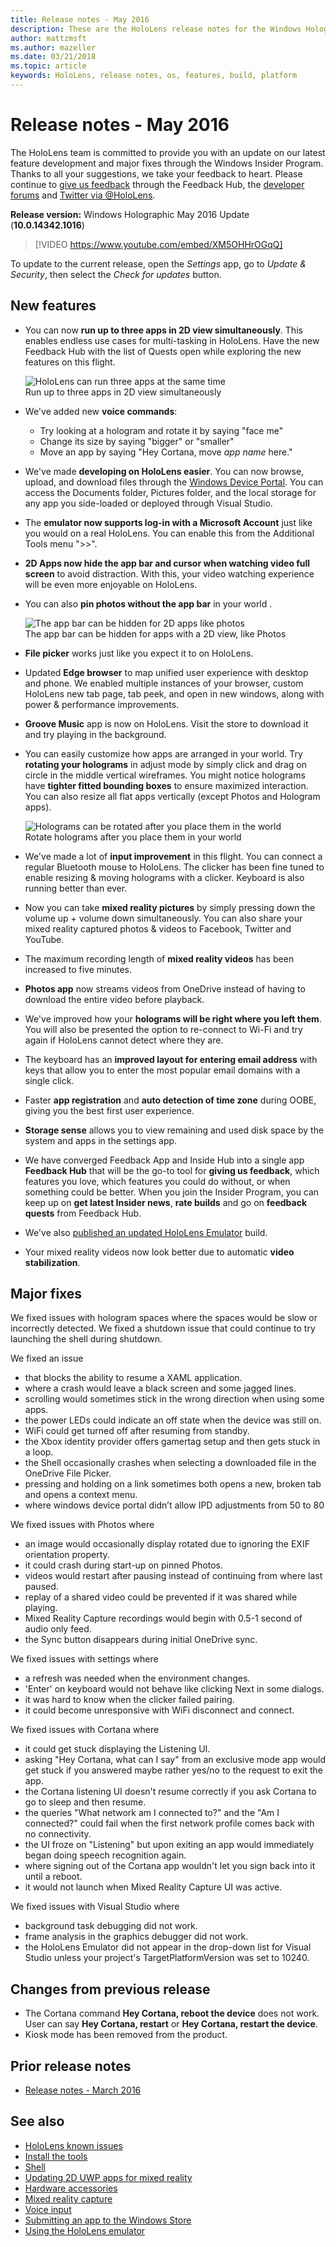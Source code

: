 ```yaml
---
title: Release notes - May 2016
description: These are the HoloLens release notes for the Windows Holographic May 2016 Update—the latest feature development, major fixes, and changes.
author: mattzmsft
ms.author: mazeller
ms.date: 03/21/2018
ms.topic: article
keywords: HoloLens, release notes, os, features, build, platform
---
```




# Release notes - May 2016

The HoloLens team is committed to provide you with an update on our latest feature development and major fixes through the Windows Insider Program. Thanks to all your suggestions, we take your feedback to heart. Please continue to [give us feedback](give-us-feedback.md) through the Feedback Hub, the [developer forums](https://forums.hololens.com) and [Twitter via @HoloLens](https://twitter.com/hololens).

**Release version:** Windows Holographic May 2016 Update (**10.0.14342.1016**)

>[!VIDEO https://www.youtube.com/embed/XM5OHHrOGqQ]

To update to the current release, open the *Settings* app, go to *Update & Security*, then select the *Check for updates* button.

## New features

* You can now **run up to three apps in 2D view simultaneously**. This enables endless use cases for multi-tasking in HoloLens. Have the new Feedback Hub with the list of Quests open while exploring the new features on this flight.

  ![HoloLens can run three apps at the same time](images/img-3625-400px.jpg)<br>
  Run up to three apps in 2D view simultaneously

* We've added new **voice commands**:
   * Try looking at a hologram and rotate it by saying "face me"
   * Change its size by saying "bigger" or "smaller"
   * Move an app by saying "Hey Cortana, move *app name* here."
* We've made **developing on HoloLens easier**. You can now browse, upload, and download files through the [Windows Device Portal](using-the-windows-device-portal.md). You can access the Documents folder, Pictures folder, and the local storage for any app you side-loaded or deployed through Visual Studio.
* The **emulator now supports log-in with a Microsoft Account** just like you would on a real HoloLens. You can enable this from the Additional Tools menu ">>".
* **2D Apps now hide the app bar and cursor when watching video full screen** to avoid distraction. With this, your video watching experience will be even more enjoyable on HoloLens.
* You can also **pin photos without the app bar** in your world .

  ![The app bar can be hidden for 2D apps like photos](images/img-3626-400px.jpg)<br>
  The app bar can be hidden for apps with a 2D view, like Photos
  
* **File picker** works just like you expect it to on HoloLens.
* Updated **Edge browser** to map unified user experience with desktop and phone. We enabled multiple instances of your browser, custom HoloLens new tab page, tab peek, and open in new windows, along with power & performance improvements.
* **Groove Music** app is now on HoloLens. Visit the store to download it and try playing in the background.
* You can easily customize how apps are arranged in your world. Try **rotating your holograms** in adjust mode by simply click and drag on circle in the middle vertical wireframes. You might notice holograms have **tighter fitted bounding boxes** to ensure maximized interaction. You can also resize all flat apps vertically (except Photos and Hologram apps).

  ![Holograms can be rotated after you place them in the world](images/img-3627-400px.jpg)<br>
  Rotate holograms after you place them in your world

* We've made a lot of **input improvement** in this flight. You can connect a regular Bluetooth mouse to HoloLens. The clicker has been fine tuned to enable resizing & moving holograms with a clicker. Keyboard is also running better than ever.
* Now you can take **mixed reality pictures** by simply pressing down the volume up + volume down simultaneously. You can also share your mixed reality captured photos & videos to Facebook, Twitter and YouTube.
* The maximum recording length of **mixed reality videos** has been increased to five minutes.
* **Photos app** now streams videos from OneDrive instead of having to download the entire video before playback.
* We've improved how your **holograms will be right where you left them**. You will also be presented the option to re-connect to Wi-Fi and try again if HoloLens cannot detect where they are.
* The keyboard has an **improved layout for entering email address** with keys that allow you to enter the most popular email domains with a single click.
* Faster **app registration** and **auto detection of time zone** during OOBE, giving you the best first user experience.
* **Storage sense** allows you to view remaining and used disk space by the system and apps in the settings app.
* We have converged Feedback App and Inside Hub into a single app **Feedback Hub** that will be the go-to tool for **giving us feedback**, which features you love, which features you could do without, or when something could be better. When you join the Insider Program, you can keep up on **get latest Insider news**, **rate builds** and go on **feedback quests** from Feedback Hub.
* We've also [published an updated HoloLens Emulator](install-the-tools.md) build.
* Your mixed reality videos now look better due to automatic **video stabilization**.

## Major fixes

We fixed issues with hologram spaces where the spaces would be slow or incorrectly detected. We fixed a shutdown issue that could continue to try launching the shell during shutdown.

We fixed an issue
* that blocks the ability to resume a XAML application.
* where a crash would leave a black screen and some jagged lines.
* scrolling would sometimes stick in the wrong direction when using some apps.
* the power LEDs could indicate an off state when the device was still on.
* WiFi could get turned off after resuming from standby.
* the Xbox identity provider offers gamertag setup and then gets stuck in a loop.
* the Shell occasionally crashes when selecting a downloaded file in the OneDrive File Picker.
* pressing and holding on a link sometimes both opens a new, broken tab and opens a context menu.
* where windows device portal didn’t allow IPD adjustments from 50 to 80

We fixed issues with Photos where
* an image would occasionally display rotated due to ignoring the EXIF orientation property.
* it could crash during start-up on pinned Photos.
* videos would restart after pausing instead of continuing from where last paused.
* replay of a shared video could be prevented if it was shared while playing.
* Mixed Reality Capture recordings would begin with 0.5-1 second of audio only feed.
* the Sync button disappears during initial OneDrive sync.

We fixed issues with settings where
* a refresh was needed when the environment changes.
* 'Enter' on keyboard would not behave like clicking Next in some dialogs.
* it was hard to know when the clicker failed pairing.
* it could become unresponsive with WiFi disconnect and connect.

We fixed issues with Cortana where
* it could get stuck displaying the Listening UI.
* asking "Hey Cortana, what can I say" from an exclusive mode app would get stuck if you answered maybe rather yes/no to the request to exit the app.
* the Cortana listening UI doesn't resume correctly if you ask Cortana to go to sleep and then resume.
* the queries "What network am I connected to?" and the "Am I connected?" could fail when the first network profile comes back with no connectivity.
* the UI froze on "Listening" but upon exiting an app would immediately began doing speech recognition again.
* where signing out of the Cortana app wouldn't let you sign back into it until a reboot.
* it would not launch when Mixed Reality Capture UI was active.

We fixed issues with Visual Studio where
* background task debugging did not work.
* frame analysis in the graphics debugger did not work.
* the HoloLens Emulator did not appear in the drop-down list for Visual Studio unless your project's TargetPlatformVersion was set to 10240.

## Changes from previous release
* The Cortana command **Hey Cortana, reboot the device** does not work. User can say **Hey Cortana, restart** or **Hey Cortana, restart the device**.
* Kiosk mode has been removed from the product.

## Prior release notes
* [Release notes - March 2016](release-notes-march-2016.md)

## See also
* [HoloLens known issues](hololens-known-issues.md)
* [Install the tools](install-the-tools.md)
* [Shell](navigating-the-windows-mixed-reality-home.md)
* [Updating 2D UWP apps for mixed reality](building-2d-apps.md)
* [Hardware accessories](hardware-accessories.md)
* [Mixed reality capture](mixed-reality-capture.md)
* [Voice input](voice-input.md)
* [Submitting an app to the Windows Store](submitting-an-app-to-the-microsoft-store.md)
* [Using the HoloLens emulator](using-the-hololens-emulator.md)
